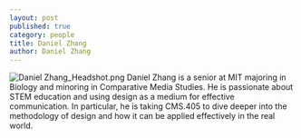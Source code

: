 ```yaml
---
layout: post
published: true
category: people
title: Daniel Zhang
author: Daniel Zhang
---
```

![Daniel Zhang_Headshot.png]({{site.baseurl}}/assets/Daniel%20Zhang_Headshot.png)
Daniel Zhang is a senior at MIT majoring in Biology and minoring in Comparative Media Studies. He is passionate about STEM education and using design as a medium for effective communication. In particular, he is taking CMS.405 to dive deeper into the methodology of design and how it can be applied effectively in the real world.

